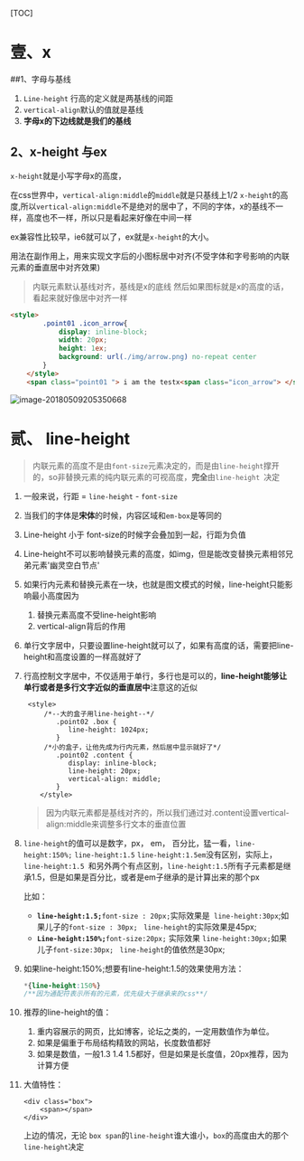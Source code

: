 [TOC]

# 壹、x

##1、字母与基线

1. `Line-height` 行高的定义就是两基线的间距
2. `vertical-align`默认的值就是基线
3. **字母x的下边线就是我们的基线**

## 2、x-height 与ex

`x-height`就是小写字母x的高度，

在css世界中，`vertical-align:middle`的`middle`就是只基线上1/2 `x-height`的高度,所以`vertical-align:middle`不是绝对的居中了，不同的字体，x的基线不一样，高度也不一样，所以只是看起来好像在中间一样

ex兼容性比较早，ie6就可以了，ex就是`x-height`的大小。

用法在副作用上，用来实现文字后的小图标居中对齐(不受字体和字号影响的内联元素的垂直居中对齐效果)

> 内联元素默认基线对齐，基线是x的底线 然后如果图标就是x的高度的话，看起来就好像居中对齐一样



```html
<style>
        .point01 .icon_arrow{
            display: inline-block;
            width: 20px;
            height: 1ex;
            background: url(./img/arrow.png) no-repeat center
        }
    </style>
    <span class="point01 "> i am the testx<span class="icon_arrow"> </span></span>
```



![image-20180509205350668](/var/folders/mw/5vvml0vn1bs6ycsmrm4tm2dm0000gn/T/abnerworks.Typora/image-20180509205350668.png)

# 贰、 line-height

> 内联元素的高度不是由`font-size`元素决定的，而是由`line-height`撑开的，so非替换元素的纯内联元素的可视高度，**完全**由`line-height `决定

1. 一般来说，行距 = `line-height` - `font-size`

2. 当我们的字体是**宋体**的时候，内容区域和`em-box`是等同的

3. Line-height 小于 font-size的时候字会叠加到一起，行距为负值

4. Line-height不可以影响替换元素的高度，如img，但是能改变替换元素相邻兄弟元素'幽灵空白节点'

5. 如果行内元素和替换元素在一块，也就是图文模式的时候，line-height只能影响最小高度因为

   1. 替换元素高度不受line-height影响
   2. vertical-align背后的作用

6. 单行文字居中，只要设置line-height就可以了，如果有高度的话，需要把line-height和高度设置的一样高就好了

7. 行高控制文字居中，不仅适用于单行，多行也是可以的，**line-height能够让单行或者是多行文字近似的垂直居中**注意这的近似

   ```
    <style>
   		/*--大的盒子用line-height--*/ 
           .point02 .box {
              line-height: 1024px;
           }
       	/*小的盒子，让他先成为行内元素，然后居中显示就好了*/
           .point02 .content {
              display: inline-block;
              line-height: 20px;
              vertical-align: middle;
           }
       </style>
   ```

   > 因为内联元素都是基线对齐的，所以我们通过对.content设置vertical-align:middle来调整多行文本的垂直位置

8. `line-height`的值可以是数字，px， em， 百分比，猛一看，`line-height:150%;` `line-height:1.5` `line-height:1.5em`没有区别，实际上，`line-height:1.5 `和另外两个有点区别，`line-height:1.5`所有子元素都是继承1.5，但是如果是百分比，或者是em子继承的是计算出来的那个px

    比如：

   - **`line-height:1.5;`**`font-size : 20px;`实际效果是` line-height:30px`;如果儿子的`font-size : 30px; `  `line-height`的实际效果是45px;
   - **`Line-height:150%;`**`font-size:20px;` 实际效果 `line-height:30px;`如果儿子`font-size:30px; ` `line-height`的值依然是30px;

9. 如果line-height:150%;想要有line-height:1.5的效果使用方法：

   ```Css
   *{line-height:150%}
   /**因为通配符表示所有的元素，优先级大于继承来的css**/
   ```

10. 推荐的line-height的值：

    1. 重内容展示的网页，比如博客，论坛之类的，一定用数值作为单位。
    2. 如果是偏重于布局结构精致的网站，长度数值都好
    3. 如果是数值，一般1.3 1.4 1.5都好，但是如果是长度值，20px推荐，因为计算方便

11. 大值特性：

    ```
    <div class="box">
    	<span></span>
    </div>
    ```

    上边的情况，无论	`box span`的`line-height`谁大谁小，`box`的高度由大的那个`line-height`决定



